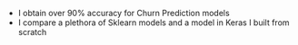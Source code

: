 - I obtain over 90% accuracy for Churn Prediction models
- I compare a plethora of Sklearn models and a model in Keras I built from scratch
